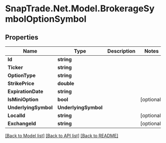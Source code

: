 # SnapTrade.Net.Model.BrokerageSymbolOptionSymbol

## Properties

Name | Type | Description | Notes
------------ | ------------- | ------------- | -------------
**Id** | **string** |  | 
**Ticker** | **string** |  | 
**OptionType** | **string** |  | 
**StrikePrice** | **double** |  | 
**ExpirationDate** | **string** |  | 
**IsMiniOption** | **bool** |  | [optional] 
**UnderlyingSymbol** | **UnderlyingSymbol** |  | 
**LocalId** | **string** |  | [optional] 
**ExchangeId** | **string** |  | [optional] 

[[Back to Model list]](../README.md#documentation-for-models) [[Back to API list]](../README.md#documentation-for-api-endpoints) [[Back to README]](../README.md)

